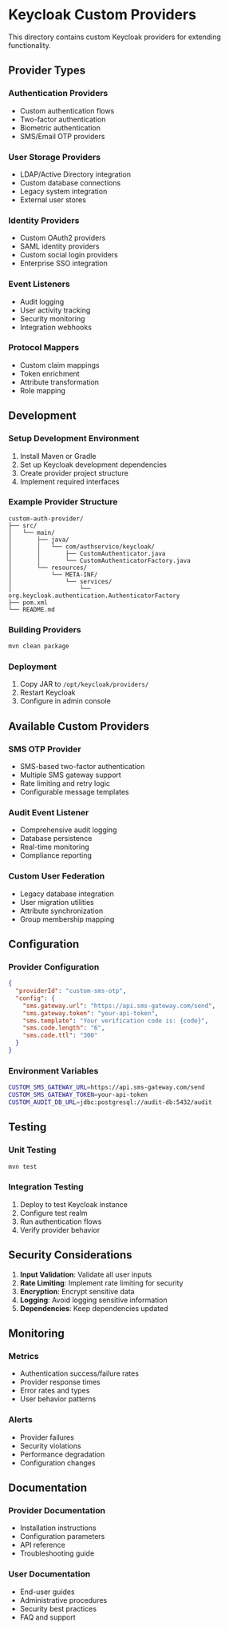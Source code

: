 # Keycloak Custom Providers

This directory contains custom Keycloak providers for extending functionality.

## Provider Types

### Authentication Providers
- Custom authentication flows
- Two-factor authentication
- Biometric authentication
- SMS/Email OTP providers

### User Storage Providers
- LDAP/Active Directory integration
- Custom database connections
- Legacy system integration
- External user stores

### Identity Providers
- Custom OAuth2 providers
- SAML identity providers
- Custom social login providers
- Enterprise SSO integration

### Event Listeners
- Audit logging
- User activity tracking
- Security monitoring
- Integration webhooks

### Protocol Mappers
- Custom claim mappings
- Token enrichment
- Attribute transformation
- Role mapping

## Development

### Setup Development Environment
1. Install Maven or Gradle
2. Set up Keycloak development dependencies
3. Create provider project structure
4. Implement required interfaces

### Example Provider Structure
```
custom-auth-provider/
├── src/
│   └── main/
│       ├── java/
│       │   └── com/authservice/keycloak/
│       │       ├── CustomAuthenticator.java
│       │       └── CustomAuthenticatorFactory.java
│       └── resources/
│           └── META-INF/
│               └── services/
│                   └── org.keycloak.authentication.AuthenticatorFactory
├── pom.xml
└── README.md
```

### Building Providers
```bash
mvn clean package
```

### Deployment
1. Copy JAR to `/opt/keycloak/providers/`
2. Restart Keycloak
3. Configure in admin console

## Available Custom Providers

### SMS OTP Provider
- SMS-based two-factor authentication
- Multiple SMS gateway support
- Rate limiting and retry logic
- Configurable message templates

### Audit Event Listener
- Comprehensive audit logging
- Database persistence
- Real-time monitoring
- Compliance reporting

### Custom User Federation
- Legacy database integration
- User migration utilities
- Attribute synchronization
- Group membership mapping

## Configuration

### Provider Configuration
```json
{
  "providerId": "custom-sms-otp",
  "config": {
    "sms.gateway.url": "https://api.sms-gateway.com/send",
    "sms.gateway.token": "your-api-token",
    "sms.template": "Your verification code is: {code}",
    "sms.code.length": "6",
    "sms.code.ttl": "300"
  }
}
```

### Environment Variables
```bash
CUSTOM_SMS_GATEWAY_URL=https://api.sms-gateway.com/send
CUSTOM_SMS_GATEWAY_TOKEN=your-api-token
CUSTOM_AUDIT_DB_URL=jdbc:postgresql://audit-db:5432/audit
```

## Testing

### Unit Testing
```bash
mvn test
```

### Integration Testing
1. Deploy to test Keycloak instance
2. Configure test realm
3. Run authentication flows
4. Verify provider behavior

## Security Considerations

1. **Input Validation**: Validate all user inputs
2. **Rate Limiting**: Implement rate limiting for security
3. **Encryption**: Encrypt sensitive data
4. **Logging**: Avoid logging sensitive information
5. **Dependencies**: Keep dependencies updated

## Monitoring

### Metrics
- Authentication success/failure rates
- Provider response times
- Error rates and types
- User behavior patterns

### Alerts
- Provider failures
- Security violations
- Performance degradation
- Configuration changes

## Documentation

### Provider Documentation
- Installation instructions
- Configuration parameters
- API reference
- Troubleshooting guide

### User Documentation
- End-user guides
- Administrative procedures
- Security best practices
- FAQ and support